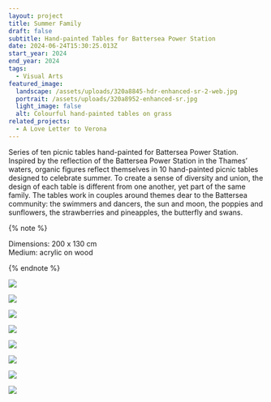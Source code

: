 ```yaml
---
layout: project
title: Summer Family
draft: false
subtitle: Hand-painted Tables for Battersea Power Station
date: 2024-06-24T15:30:25.013Z
start_year: 2024
end_year: 2024
tags:
  - Visual Arts
featured_image:
  landscape: /assets/uploads/320a8845-hdr-enhanced-sr-2-web.jpg
  portrait: /assets/uploads/320a8952-enhanced-sr.jpg
  light_image: false
  alt: Colourful hand-painted tables on grass
related_projects:
  - A Love Letter to Verona
---
```

S﻿eries of ten picnic tables hand-painted for Battersea Power Station. Inspired by the reflection of the Battersea Power Station in the Thames’ waters, organic figures reflect themselves in 10 hand-painted picnic tables designed to celebrate summer. To create a sense of diversity and union, the design of each table is different from one another, yet part of the same family. The tables work in couples around themes dear to the Battersea community: the swimmers and dancers, the sun and moon, the poppies and sunflowers, the strawberries and pineapples, the butterfly and swans.

{% note %}


Dimensions: 200 x 130 cm <br>
Medium: acrylic on wood


{% endnote %}

![](/assets/uploads/320a8596-hdr-enhanced-sr-web.jpg)

![](/assets/uploads/320a8923-enhanced-sr.jpg)

![](/assets/uploads/320a8880-enhanced-sr.jpg)

![](/assets/uploads/320a8891-enhanced-sr.jpg)

![](/assets/uploads/320a8886-edit-enhanced-sr.jpg)

![](/assets/uploads/320a8894-enhanced-sr.jpg)

![](/assets/uploads/320a8733-enhanced-sr-edit.jpg)

![](/assets/uploads/320a8952-enhanced-sr.jpg)